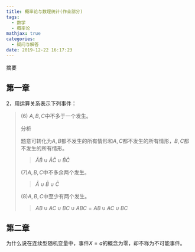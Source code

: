 ```yaml
---
title: 概率论与数理统计(作业部分)
tags:
  - 数学
  - 概率论
mathjax: true
categories:
  - 疑问与解答
date: 2019-12-22 16:17:23
---
```

摘要

<!--more-->

## 第一章

2，用运算关系表示下列事件：

> (6) $A,B,C$中不多于一个发生。
>
> 分析
>
> 题意可转化为$A,B$都不发生的所有情形和$A,C$都不发生的所有情形，$B,C$都不发生的所有情形。
>
> > $\bar{A}\bar{B}\cup\bar{A}\bar{C}\cup\bar{B}\bar{C}$
>
> (7)$A,B,C$中不多余两个发生。
>
> > $\bar{A}\cup\bar{B}\cup\bar{C}$
>
> (8)$A,B,C$中至少有两个发生。
>
> > $AB\cup AC\cup BC\cup ABC=AB\cup AC\cup BC$
>
> 

## 第二章

为什么说在连续型随机变量中，事件$X=a$的概念为零，却不称为不可能事件。